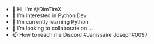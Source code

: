 - 👋 Hi, I’m @DimTimX
- 👀 I’m interested in Python Dev
- 🌱 I’m currently learning Python
- 💞️ I’m looking to collaborate on ...
- 📫 How to reach me Discord #Janissaire Joseph#0097

<!---
DimTimX/DimTimX is a ✨ special ✨ repository because its `README.md` (this file) appears on your GitHub profile.
You can click the Preview link to take a look at your changes.
--->
